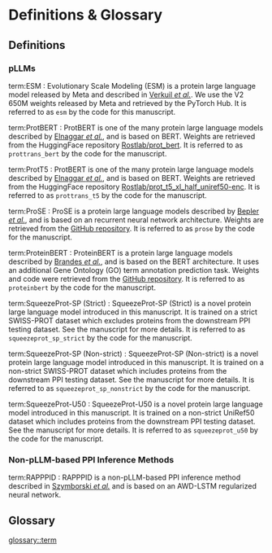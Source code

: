 # Definitions & Glossary

## Definitions

### pLLMs

term:ESM
:   Evolutionary Scale Modeling (ESM) is a protein large language model
    released by Meta and described in [Verkuil _et al._](https://www.biorxiv.org/content/10.1101/2022.12.21.521521v1). We use the V2 650M weights released by Meta and retrieved by the PyTorch Hub. It is referred to as `esm` by the code for this manuscript.

term:ProtBERT
:   ProtBERT is one of the many protein large language models described
    by [Elnaggar _et al._](https://doi.org/10.1109/tpami.2021.3095381), and is based on BERT. Weights are retrieved from the HuggingFace repository [Rostlab/prot_bert](https://huggingface.co/Rostlab/prot_bert). It is referred to as `prottrans_bert` by the code for the manuscript.

term:ProtT5
:   ProtBERT is one of the many protein large language models described
    by [Elnaggar _et al._](https://doi.org/10.1109/tpami.2021.3095381), and is based on BERT. Weights are retrieved from the HuggingFace repository [Rostlab/prot_t5_xl_half_uniref50-enc](https://huggingface.co/Rostlab/prot_t5_xl_half_uniref50-enc). It is referred to as `prottrans_t5` by the code for the manuscript.

term:ProSE
:   ProSE is a protein large language models described
    by [Bepler _et al._](https://doi.org/10.1016/j.cels.2021.05.017), and is based on an recurrent neural network architecture. Weights are retrieved from the [GitHub repository](https://github.com/tbepler/prose). It is referred to as `prose` by the code for the manuscript.


term:ProteinBERT
:   ProteinBERT is a protein large language models described
    by [Brandes _et al._](https://doi.org/10.1093/bioinformatics/btac020), and is based on the BERT architecture. It uses an additional Gene Ontology (GO) term annotation prediction task. Weights and code were retrieved from the [GitHub repository](https://github.com/nadavbra/protein_bert). It is referred to as `proteinbert` by the code for the manuscript.

term:SqueezeProt-SP (Strict)
:   SqueezeProt-SP (Strict) is a novel protein large language model introduced in this manuscript. It is trained on a strict SWISS-PROT dataset which excludes proteins from the downstream PPI testing dataset. See the manuscript for more details. It is referred to as `squeezeprot_sp_strict` by the code for the manuscript.

term:SqueezeProt-SP (Non-strict)
:   SqueezeProt-SP (Non-strict) is a novel protein large language model introduced in this manuscript. It is trained on a non-strict SWISS-PROT dataset which includes proteins from the downstream PPI testing dataset. See the manuscript for more details. It is referred to as `squeezeprot_sp_nonstrict` by the code for the manuscript.

term:SqueezeProt-U50
:   SqueezeProt-U50 is a novel protein large language model introduced in this manuscript. It is trained on a non-strict UniRef50 dataset which includes proteins from the downstream PPI testing dataset. See the manuscript for more details. It is referred to as `squeezeprot_u50` by the code for the manuscript.

### Non-pLLM-based PPI Inference Methods

term:RAPPPID
:   RAPPPID is a non-pLLM-based PPI inference method described in [Szymborski _et al._](https://doi.org/10.1093/bioinformatics/btac429) and is based on an AWD-LSTM regularized neural network.

## Glossary

<glossary::term>
